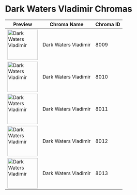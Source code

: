 # Dark Waters Vladimir Chromas

| Preview | Chroma Name | Chroma ID |
|---|---|---|
| <img src='https://raw.communitydragon.org/latest/plugins/rcp-be-lol-game-data/global/default/v1/champion-chroma-images/8/8009.png' alt='Dark Waters Vladimir' width='100'> | Dark Waters Vladimir | 8009 |
| <img src='https://raw.communitydragon.org/latest/plugins/rcp-be-lol-game-data/global/default/v1/champion-chroma-images/8/8010.png' alt='Dark Waters Vladimir' width='100'> | Dark Waters Vladimir | 8010 |
| <img src='https://raw.communitydragon.org/latest/plugins/rcp-be-lol-game-data/global/default/v1/champion-chroma-images/8/8011.png' alt='Dark Waters Vladimir' width='100'> | Dark Waters Vladimir | 8011 |
| <img src='https://raw.communitydragon.org/latest/plugins/rcp-be-lol-game-data/global/default/v1/champion-chroma-images/8/8012.png' alt='Dark Waters Vladimir' width='100'> | Dark Waters Vladimir | 8012 |
| <img src='https://raw.communitydragon.org/latest/plugins/rcp-be-lol-game-data/global/default/v1/champion-chroma-images/8/8013.png' alt='Dark Waters Vladimir' width='100'> | Dark Waters Vladimir | 8013 |
